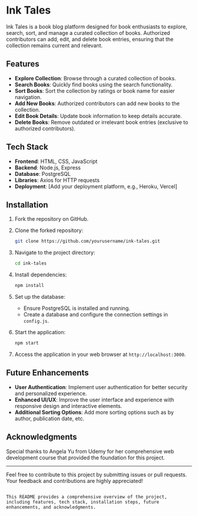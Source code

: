 # Ink Tales

Ink Tales is a book blog platform designed for book enthusiasts to explore, search, sort, and manage a curated collection of books. Authorized contributors can add, edit, and delete book entries, ensuring that the collection remains current and relevant.

## Features

- **Explore Collection**: Browse through a curated collection of books.
- **Search Books**: Quickly find books using the search functionality.
- **Sort Books**: Sort the collection by ratings or book name for easier navigation.
- **Add New Books**: Authorized contributors can add new books to the collection.
- **Edit Book Details**: Update book information to keep details accurate.
- **Delete Books**: Remove outdated or irrelevant book entries (exclusive to authorized contributors).

## Tech Stack

- **Frontend**: HTML, CSS, JavaScript
- **Backend**: Node.js, Express
- **Database**: PostgreSQL
- **Libraries**: Axios for HTTP requests
- **Deployment**: [Add your deployment platform, e.g., Heroku, Vercel]

## Installation

1. Fork the repository on GitHub.

2. Clone the forked repository:
   ```bash
   git clone https://github.com/yourusername/ink-tales.git
   ```

3. Navigate to the project directory:
   ```bash
   cd ink-tales
   ```

4. Install dependencies:
   ```bash
   npm install
   ```

5. Set up the database:
   - Ensure PostgreSQL is installed and running.
   - Create a database and configure the connection settings in `config.js`.

6. Start the application:
   ```bash
   npm start
   ```

7. Access the application in your web browser at `http://localhost:3000`.

## Future Enhancements

- **User Authentication**: Implement user authentication for better security and personalized experience.
- **Enhanced UI/UX**: Improve the user interface and experience with responsive design and interactive elements.
- **Additional Sorting Options**: Add more sorting options such as by author, publication date, etc.

## Acknowledgments

Special thanks to Angela Yu from Udemy for her comprehensive web development course that provided the foundation for this project.

---

Feel free to contribute to this project by submitting issues or pull requests. Your feedback and contributions are highly appreciated!
```

This README provides a comprehensive overview of the project, including features, tech stack, installation steps, future enhancements, and acknowledgments.